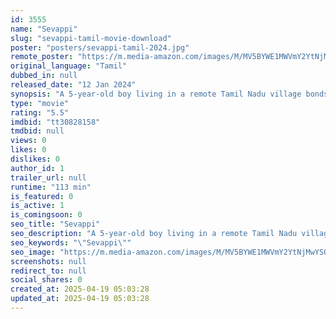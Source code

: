 ```yaml
---
id: 3555
name: "Sevappi"
slug: "sevappi-tamil-movie-download"
poster: "posters/sevappi-tamil-2024.jpg"
remote_poster: "https://m.media-amazon.com/images/M/MV5BYWE1MWVmY2YtNjMwYS00MDM0LTg4Y2YtYTRkM2IyMzMyYWU0XkEyXkFqcGdeQXVyMTQ3Mzk2MDg4._V1_SX300.jpg"
original_language: "Tamil"
dubbed_in: null
released_date: "12 Jan 2024"
synopsis: "A 5-year-old boy living in a remote Tamil Nadu village bonds with a chicken he pretends to have birthed. The village views this as a family dispute that escalates into a caste issue dividing the town."
type: "movie"
rating: "5.5"
imdbid: "tt30828158"
tmdbid: null
views: 0
likes: 0
dislikes: 0
author_id: 1
trailer_url: null
runtime: "113 min"
is_featured: 0
is_active: 1
is_comingsoon: 0
seo_title: "Sevappi"
seo_description: "A 5-year-old boy living in a remote Tamil Nadu village bonds with a chicken he pretends to have birthed. The village views this as a family dispute that escalates into a caste issue dividing the town."
seo_keywords: "\"Sevappi\""
seo_image: "https://m.media-amazon.com/images/M/MV5BYWE1MWVmY2YtNjMwYS00MDM0LTg4Y2YtYTRkM2IyMzMyYWU0XkEyXkFqcGdeQXVyMTQ3Mzk2MDg4._V1_SX300.jpg"
screenshots: null
redirect_to: null
social_shares: 0
created_at: 2025-04-19 05:03:28
updated_at: 2025-04-19 05:03:28
---
```


